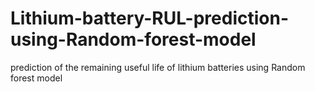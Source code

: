 # Lithium-battery-RUL-prediction-using-Random-forest-model
prediction of the remaining useful life of lithium batteries using Random forest model
